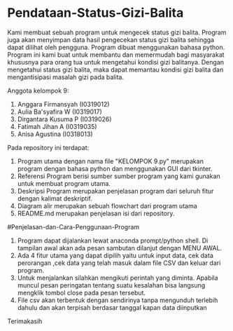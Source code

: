 # Pendataan-Status-Gizi-Balita
 Kami membuat sebuah program untuk mengecek status gizi balita. Program juga akan menyimpan data hasil pengecekan status gizi balita sehingga dapat dilihat oleh pengguna. Program dibuat menggunakan bahasa python. Program ini kami buat untuk membantu dan memermudah bagi masyarakat khususnya para orang tua untuk mengetahui kondisi gizi balitanya. Dengan mengetahui status gizi balita, maka dapat memantau kondisi gizi balita dan mengantisipasi masalah gizi pada balita.
 
Anggota kelompok 9:
1. Anggara Firmansyah  (I0319012)
2. Aulia Ba'syafira W  (I0319017)
3. Dirgantara Kusuma P (I0319026)
4. Fatimah Jihan A     (I0319035)
5. Anisa Agustina      (I0318013)

Pada repository ini terdapat:
 1. Program utama dengan nama file "KELOMPOK 9.py"
    merupakan program dengan bahasa python dan menggunakan GUI dari tkinter.
 2. Referensi Program
    berisi sumber sumber program yang kami gunakan untuk membuat program utama.
 3. Deskripsi Program
    merupakan penjelasan program dari seluruh fitur dengan kalimat deskriptif.
 4. Diagram alir
    merupakan sebuah flowchart dari program utama
 5. README.md
    merupakan penjelasan isi dari repository.

#Penjelasan-dan-Cara-Penggunaan-Program
 1. Program dapat dijalankan lewat anaconda prompt/python shell. Di tampilan awal akan ada pesan sambutan dilanjut dengan MENU AWAL.
 2. Ada 4 fitur utama yang dapat dipilih yaitu untuk input data, cek data perorangan ,cek data yang telah masuk dalam file CSV dan           keluar dari program.
 3. Untuk menjalankan silahkan mengikuti perintah yang diminta. Apabila muncul pesan peringatan tentang suatu kesalahan bisa langsung       mengklik tombol close pada pesan tersebut.
 4. File csv akan terbentuk dengan sendirinya tanpa mengunduh terlebih dahulu dan akan terpisah berdasar tanggal kapan data diinputkan

Terimakasih
 



